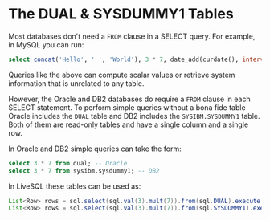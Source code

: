# The DUAL &amp; SYSDUMMY1 Tables

Most databases don't need a `FROM` clause in a SELECT query. For example, in MySQL you can run:

```sql
select concat('Hello', ' ', 'World'), 3 * 7, date_add(curdate(), interval 1 day) as tomorrow;
```

Queries like the above can compute scalar values or retrieve system information that is unrelated
to any table.

However, the Oracle and DB2 databases do require a `FROM` clause in each SELECT statement. To perform simple
queries without a bona fide table Oracle includes the `DUAL` table and DB2 includes the 
`SYSIBM.SYSDUMMY1` table. Both of them are read-only tables and have a single column and a single row.

In Oracle and DB2 simple queries can take the form:

```sql
select 3 * 7 from dual; -- Oracle
select 3 * 7 from sysibm.sysdummy1; -- DB2
```

In LiveSQL these tables can be used as:

```java
List<Row> rows = sql.select(sql.val(3).mult(7)).from(sql.DUAL).execute(); // Oracle
List<Row> rows = sql.select(sql.val(3).mult(7)).from(sql.SYSDUMMY1).execute(); // DB2
```

